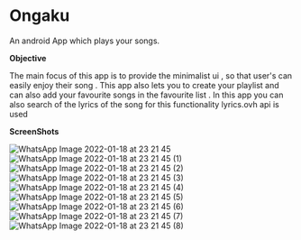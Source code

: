 # Ongaku
An android App which plays your songs.

__Objective__

The main focus of this app is to provide the  minimalist ui , so that user's can easily enjoy their song . This app also lets you to create your playlist and can also add your favourite songs in the favourite list . In this app you can also search of the lyrics of the song for  this functionality lyrics.ovh api is used

**ScreenShots**

![WhatsApp Image 2022-01-18 at 23 21 45](https://user-images.githubusercontent.com/53369594/149992424-ed9c7105-0fd9-4dbe-ae8f-f7da4569670d.jpeg)
![WhatsApp Image 2022-01-18 at 23 21 45 (1)](https://user-images.githubusercontent.com/53369594/149992429-ad89bb88-02ec-45e6-9348-a2429f92b467.jpeg)
![WhatsApp Image 2022-01-18 at 23 21 45 (2)](https://user-images.githubusercontent.com/53369594/149992436-20865715-28a2-430b-ac73-2498182f2497.jpeg)
![WhatsApp Image 2022-01-18 at 23 21 45 (3)](https://user-images.githubusercontent.com/53369594/149992442-a582d74b-c88e-4d30-9128-c81ce5960e59.jpeg)
![WhatsApp Image 2022-01-18 at 23 21 45 (4)](https://user-images.githubusercontent.com/53369594/149992451-b4dea88a-c9ad-42c6-9f52-17280abb9531.jpeg)
![WhatsApp Image 2022-01-18 at 23 21 45 (5)](https://user-images.githubusercontent.com/53369594/149992454-c42103d1-c08b-4bb9-88dd-44c8f073fc41.jpeg)
![WhatsApp Image 2022-01-18 at 23 21 45 (6)](https://user-images.githubusercontent.com/53369594/149992460-618f1d73-a0c1-4146-8ee5-e64416795d66.jpeg)
![WhatsApp Image 2022-01-18 at 23 21 45 (7)](https://user-images.githubusercontent.com/53369594/149992466-19214f8d-1762-4ca4-b3b1-76924d3042e2.jpeg)
![WhatsApp Image 2022-01-18 at 23 21 45 (8)](https://user-images.githubusercontent.com/53369594/149992475-3a7b059a-f516-435a-b6b5-593dbc4e97f7.jpeg)
